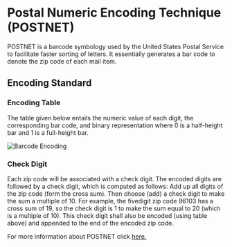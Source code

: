 # Postal Numeric Encoding Technique (POSTNET)
POSTNET is a barcode symbology used by the United States Postal Service to facilitate faster sorting of letters. It essentially generates a bar code to denote the zip code of each mail item.

## Encoding Standard
### Encoding Table
The table given below entails the numeric value of each digit, the corresponding bar code, and binary representation where 0 is a half-height bar and 1 is a full-height bar. 

![ Barcode Encoding ](https://www.barcode.ro/tutorials/barcodes/img/postnet2.gif)

### Check Digit 
Each zip code will be associated with a check digit. The encoded digits are followed by a check digit, which is computed as follows: Add up all digits of the zip code (form the cross sum). Then choose (add) a check digit to make the sum a multiple of 10. For example, the fivedigit zip code 96103 has a cross sum of 19, so the check digit is 1 to make the sum equal to 20 (which is a multiple of 10). This check digit shall also be encoded (using table above) and appended to the end of the encoded zip code.  
 

For more information about POSTNET click [ here. ](https://en.wikipedia.org/wiki/POSTNET)
